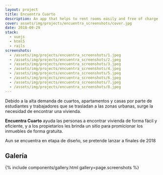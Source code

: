 ```yaml
---
layout: project
title: Encuentra Cuarto
description: An app that helps to rent rooms easily and free of charge
cover: assets/img/projects/encuentra_screenshots/cover.jpg
date: 2018-09-29
stack:
  - vuejs
  - html5
  - rails
screenshots:
  - /assets/img/projects/encuentra_screenshots/1.jpeg
  - /assets/img/projects/encuentra_screenshots/2.jpeg
  - /assets/img/projects/encuentra_screenshots/3.jpeg
  - /assets/img/projects/encuentra_screenshots/4.jpeg
  - /assets/img/projects/encuentra_screenshots/5.jpeg
  - /assets/img/projects/encuentra_screenshots/6.jpeg
  - /assets/img/projects/encuentra_screenshots/7.jpeg
  - /assets/img/projects/encuentra_screenshots/8.jpeg
---
```


Debido a la alta demanda de cuartos, apartamentos y casas por parte de estudiantes y trabajadores que se trasladan a las zonas urbanas, surge la necesidad de encontrar una vivienda.

**Encuentra Cuarto** ayuda las personas a encontrar vivienda de forma fácil y eficiente, y a los propietarios les brinda un sitio para promicionar los inmuebles de forma gratuita.

Aun se encuentra en etapa de diseño, se pretende lanzar a finales de 2018

## Galería

{% include components/gallery.html gallery=page.screenshots %}